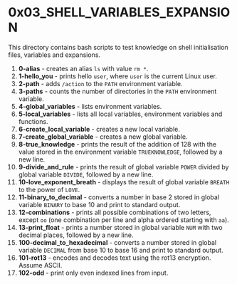 # 0x03_SHELL_VARIABLES_EXPANSION
This directory contains bash scripts to test knowledge on shell initialisation files, variables and expansions.
1. **0-alias** - creates an alias `ls` with value `rm *`.
2. **1-hello_you** - prints hello `user`, where `user` is the current Linux user.
3. **2-path** - adds `/action` to the `PATH` environment variable.
4. **3-paths** - counts the number of directories in the `PATH` environment variable.
5. **4-global_variables** - lists environment variables.
6. **5-local_variables** - lists all local variables, environment variables and functions.
7. **6-create_local_variable** - creates a new local variable.
8. **7-create_global_variable** - creates a new global variable.
9. **8-true_knowledge** - prints the result of the addition of 128 with the value stored in the environment variable `TRUEKNOWLEDGE`, followed by a new line.
10. **9-divide_and_rule** - prints the result of global variable `POWER` divided by global variable `DIVIDE`, followed by a new line.
11. **10-love_exponent_breath** - displays the result of global variable `BREATH` to the power of `LOVE`.
12. **11-binary_to_decimal** - converts a number in base 2 stored in global variable `BINARY` to base 10 and print to standard output.
13. **12-combinations** - prints all possible combinations of two letters, except `oo` (one combination per line and alpha ordered starting with `aa`).
14. **13-print_float** - prints a number stored in global variable `NUM` with two decimal places, followed by a new line.
15. **100-decimal_to_hexadecimal** - converts a number stored in global variable `DECIMAL` from base 10 to base 16 and print to standard output.
16. **101-rot13** - encodes and decodes text using the rot13 encryption. Assume ASCII.
17. **102-odd** - print only even indexed lines from input.
